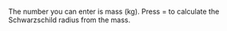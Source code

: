 The number you can enter is mass (kg). Press = to calculate the Schwarzschild radius from the mass.
